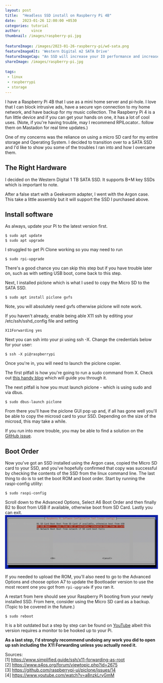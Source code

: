 ```yaml
---
layout: post
title:  "Headless SSD install on Raspberry Pi 4B"
date:   2023-01-26 12:00:00 +0530
categories: tutorial
author:     vince
thumbnail: /images/raspberry-pi.jpg

featureImage: /images/2023-01-26-raspberry-pi/wd-sata.png
featureImageAlt: 'Western Digital m2 SATA Drive'
featureImageCap: "An SSD will increase your IO performance and increase reliability over a micro SD"
shareImage: /images/raspberry-pi.jpg

tags:
 - linux
 - raspberrypi
 - storage
---
```


I have a Raspberry Pi 4B that I use as a mini home server and pi-hole. I love that I can block intrusive ads, have a secure vpn connection to my home network, and have backup for my music collection. The Raspberry Pi 4 is a fun little device and if you can get your hands on one, it has a lot of cool uses. (Note, if you're having trouble, may I recommend RPILocator.. follow them on Mastadon for real time updates.)

One of my concerns was the reliance on using a micro SD card for my entire storage and Operating System. I decided to transition over to a SATA SSD and I'd like to show you some of the troubles I ran into and how I overcame them.

## The Right Hardware

I decided on the Western Digital 1 TB SATA SSD. It supports B+M key SSDs which is important to note.

After a false start with a Geekworm adapter, I went with the Argon case. This take a little assembly but it will support the SSD I purchased above.

## Install software

As always, update your Pi to the latest version first.

```
$ sudo apt update
$ sudo apt upgrade
```

I struggled to get Pi Clone working so you may need to run

```
$ sudo rpi-upgrade
```

There's a good chance you can skip this step but if you have trouble later on, such as with setting USB boot, come back to this step.

Next, I installed piclone which is what I used to copy the Micro SD to the SATA SSD.

```
$ sudo apt install piclone gvfs
```

Note, you will absolutely need gvfs otherwise piclone will note work.


If you haven't already, enable being able X11 ssh by editing your /etc/ssh/sshd_config file and setting

    X11Forwarding yes

Next you can ssh into your pi using ssh -X. Change the credentials below for your user:

```
$ ssh -X pi@raspberrypi
```

Once you're in, you will need to launch the piclone copier.

The first pitfall is how you're going to run a sudo command from X. Check out [this handy blog](https://www.simplified.guide/ssh/x11-forwarding-as-root) which will guide you through it.

The next pitfall is how you must launch piclone - which is using sudo and via dbus.

```
$ sudo dbus-launch piclone
```

From there you'll have the piclone GUI pop up and, if all has gone well you'll be able to copy the microsd card to your SSD. Depending on the size of the microsd, this may take a while.

If you run into more trouble, you may be able to find a solution on the [GitHub issue](https://github.com/raspberrypi-ui/piclone/issues/14).

## Boot Order

Now you've got an SSD installed using the Argon case, copied the Micro SD card to your SSD, and you've hopefully confirmed that copy was successful by checking the contents of the SSD from the linux command line. The last thing to do is to set the boot ROM and boot order. Start by running the raspi-config utility:

```
$ sudo raspi-config
```
Scroll down to the Advanced Options, Select A6 Boot Order and then finally B2 to Boot from USB if available, otherwise boot from SD Card. Lastly you can exit.
![raspi-config](/images/2023-01-26-raspberry-pi/raspi-usb-boot.png "Select this option to boot from your SSD first")

If you needed to upload the ROM, you'll also need to go to the Advanced Options and choose option A7 to update the Bootloader version to use the most recent one you got from `rpi-upgrade` if you ran it.

A restart from here should see your Raspberry Pi booting from your newly installed SSD. From here, consider using the Micro SD card as a backup. (Topic to be covered in the future.)

```
$ sudo reboot
```


It is a bit outdated but a step by step can be found on [YouTube](https://www.youtube.com/watch?v=a8nzkLryGmM) albeit this version requires a monitor to be hooked up to your Pi.

**As a last step, I'd strongly recommend undoing any work you did to open up ssh including the X11 Forwarding unless you actually need it.**

Sources:  
[1] https://www.simplified.guide/ssh/x11-forwarding-as-root  
[2] https://www.q4os.org/forum/viewtopic.php?id=2675  
[3] https://github.com/raspberrypi-ui/piclone/issues/14  
[4] https://www.youtube.com/watch?v=a8nzkLryGmM
